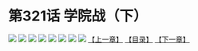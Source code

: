 # 第321话 学院战（下）
![](https://mhpic.xiaomingtaiji.net/comic/D/斗破苍穹拆分版/321话/1.jpg-zymk.middle.webp)
![](https://mhpic.xiaomingtaiji.net/comic/D/斗破苍穹拆分版/321话/2.jpg-zymk.middle.webp)
![](https://mhpic.xiaomingtaiji.net/comic/D/斗破苍穹拆分版/321话/3.jpg-zymk.middle.webp)
![](https://mhpic.xiaomingtaiji.net/comic/D/斗破苍穹拆分版/321话/4.jpg-zymk.middle.webp)
![](https://mhpic.xiaomingtaiji.net/comic/D/斗破苍穹拆分版/321话/5.jpg-zymk.middle.webp)
![](https://mhpic.xiaomingtaiji.net/comic/D/斗破苍穹拆分版/321话/6.jpg-zymk.middle.webp)
![](https://mhpic.xiaomingtaiji.net/comic/D/斗破苍穹拆分版/321话/7.jpg-zymk.middle.webp)
![](https://mhpic.xiaomingtaiji.net/comic/D/斗破苍穹拆分版/321话/8.jpg-zymk.middle.webp)
[【上一章】](./320.md)
[【目录】](./README.md)
[【下一章】](./322.md)
